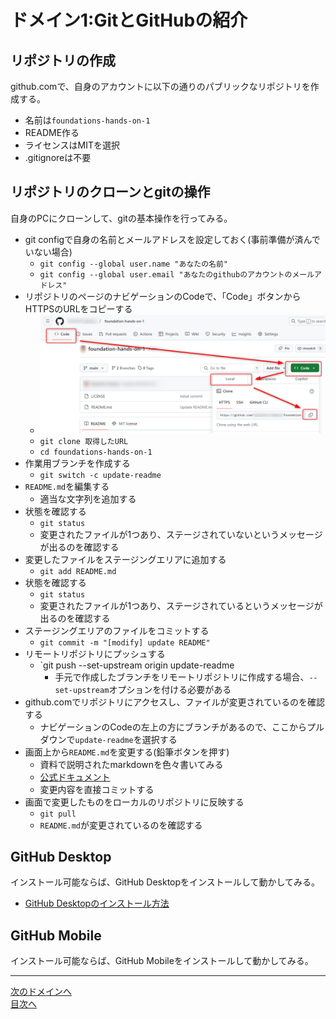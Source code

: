# ドメイン1:GitとGitHubの紹介

## リポジトリの作成

github.comで、自身のアカウントに以下の通りのパブリックなリポジトリを作成する。
  
- 名前は`foundations-hands-on-1`
- README作る
- ライセンスはMITを選択
- .gitignoreは不要

## リポジトリのクローンとgitの操作

自身のPCにクローンして、gitの基本操作を行ってみる。

- git configで自身の名前とメールアドレスを設定しておく(事前準備が済んでいない場合)
    - `git config --global user.name "あなたの名前"`
    - `git config --global user.email "あなたのgithubのアカウントのメールアドレス"`
- リポジトリのページのナビゲーションのCodeで、「Code」ボタンからHTTPSのURLをコピーする
  - ![URLをコピー](../image/image1-1.png)
  - `git clone 取得したURL`
  - `cd foundations-hands-on-1`
- 作業用ブランチを作成する
  - `git switch -c update-readme`
- `README.md`を編集する
  - 適当な文字列を追加する
- 状態を確認する
  - `git status`
  - 変更されたファイルが1つあり、ステージされていないというメッセージが出るのを確認する
- 変更したファイルをステージングエリアに追加する
  - `git add README.md`
- 状態を確認する
  - `git status`
  - 変更されたファイルが1つあり、ステージされているというメッセージが出るのを確認する
- ステージングエリアのファイルをコミットする
  - `git commit -m "[modify] update README"`
- リモートリポジトリにプッシュする
  - `git push --set-upstream origin update-readme 
    - 手元で作成したブランチをリモートリポジトリに作成する場合、`--set-upstream`オプションを付ける必要がある
- github.comでリポジトリにアクセスし、ファイルが変更されているのを確認する
  - ナビゲーションのCodeの左上の方にブランチがあるので、ここからプルダウンで`update-readme`を選択する
- 画面上から`README.md`を変更する(鉛筆ボタンを押す)
  - 資料で説明されたmarkdownを色々書いてみる
  - [公式ドキュメント](https://docs.github.com/ja/enterprise-cloud@latest/get-started/writing-on-github/getting-started-with-writing-and-formatting-on-github/basic-writing-and-formatting-syntax)
  - 変更内容を直接コミットする
- 画面で変更したものをローカルのリポジトリに反映する
  - `git pull`
  - `README.md`が変更されているのを確認する

## GitHub Desktop

インストール可能ならば、GitHub Desktopをインストールして動かしてみる。
  
- [GitHub Desktopのインストール方法](https://docs.github.com/ja/enterprise-cloud@latest/desktop/installing-and-authenticating-to-github-desktop/installing-github-desktop)

## GitHub Mobile

インストール可能ならば、GitHub Mobileをインストールして動かしてみる。

---
[次のドメインへ](../domain2/README.md)  
[目次へ](../README.md)
